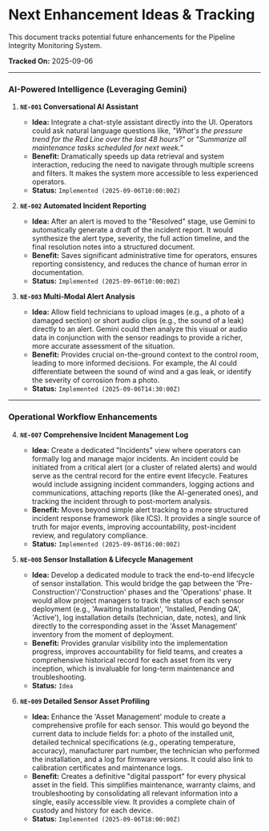 # Next Enhancement Ideas & Tracking

This document tracks potential future enhancements for the Pipeline Integrity Monitoring System.

**Tracked On:** 2025-09-06

---

### AI-Powered Intelligence (Leveraging Gemini)

1.  **`NE-001` Conversational AI Assistant**
    -   **Idea:** Integrate a chat-style assistant directly into the UI. Operators could ask natural language questions like, *"What's the pressure trend for the Red Line over the last 48 hours?"* or *"Summarize all maintenance tasks scheduled for next week."*
    -   **Benefit:** Dramatically speeds up data retrieval and system interaction, reducing the need to navigate through multiple screens and filters. It makes the system more accessible to less experienced operators.
    -   **Status:** `Implemented (2025-09-06T10:00:00Z)`

2.  **`NE-002` Automated Incident Reporting**
    -   **Idea:** After an alert is moved to the "Resolved" stage, use Gemini to automatically generate a draft of the incident report. It would synthesize the alert type, severity, the full action timeline, and the final resolution notes into a structured document.
    -   **Benefit:** Saves significant administrative time for operators, ensures reporting consistency, and reduces the chance of human error in documentation.
    -   **Status:** `Implemented (2025-09-06T10:00:00Z)`

3.  **`NE-003` Multi-Modal Alert Analysis**
    -   **Idea:** Allow field technicians to upload images (e.g., a photo of a damaged section) or short audio clips (e.g., the sound of a leak) directly to an alert. Gemini could then analyze this visual or audio data in conjunction with the sensor readings to provide a richer, more accurate assessment of the situation.
    -   **Benefit:** Provides crucial on-the-ground context to the control room, leading to more informed decisions. For example, the AI could differentiate between the sound of wind and a gas leak, or identify the severity of corrosion from a photo.
    -   **Status:** `Implemented (2025-09-06T14:30:00Z)`

---

### Operational Workflow Enhancements

4.  **`NE-007` Comprehensive Incident Management Log**
    -   **Idea:** Create a dedicated "Incidents" view where operators can formally log and manage major incidents. An incident could be initiated from a critical alert (or a cluster of related alerts) and would serve as the central record for the entire event lifecycle. Features would include assigning incident commanders, logging actions and communications, attaching reports (like the AI-generated ones), and tracking the incident through to post-mortem analysis.
    -   **Benefit:** Moves beyond simple alert tracking to a more structured incident response framework (like ICS). It provides a single source of truth for major events, improving accountability, post-incident review, and regulatory compliance.
    -   **Status:** `Implemented (2025-09-06T16:00:00Z)`

5.  **`NE-008` Sensor Installation & Lifecycle Management**
    -   **Idea:** Develop a dedicated module to track the end-to-end lifecycle of sensor installation. This would bridge the gap between the 'Pre-Construction'/'Construction' phases and the 'Operations' phase. It would allow project managers to track the status of each sensor deployment (e.g., 'Awaiting Installation', 'Installed, Pending QA', 'Active'), log installation details (technician, date, notes), and link directly to the corresponding asset in the 'Asset Management' inventory from the moment of deployment.
    -   **Benefit:** Provides granular visibility into the implementation progress, improves accountability for field teams, and creates a comprehensive historical record for each asset from its very inception, which is invaluable for long-term maintenance and troubleshooting.
    -   **Status:** `Idea`

6.  **`NE-009` Detailed Sensor Asset Profiling**
    -   **Idea:** Enhance the 'Asset Management' module to create a comprehensive profile for each sensor. This would go beyond the current data to include fields for: a photo of the installed unit, detailed technical specifications (e.g., operating temperature, accuracy), manufacturer part number, the technician who performed the installation, and a log for firmware versions. It could also link to calibration certificates and maintenance logs.
    -   **Benefit:** Creates a definitive "digital passport" for every physical asset in the field. This simplifies maintenance, warranty claims, and troubleshooting by consolidating all relevant information into a single, easily accessible view. It provides a complete chain of custody and history for each device.
    -   **Status:** `Implemented (2025-09-06T18:00:00Z)`